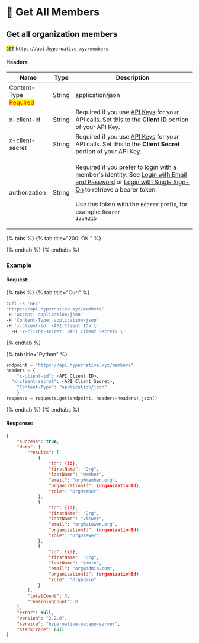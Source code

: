 # 🔵 Get All Members

## Get all organization members

<mark style="color:blue;">`GET`</mark> `https://api.hypernative.xyz/members`

#### Headers

| Name                                           | Type   | Description                                                                                                                                                                                                                                                                                                                             |
| ---------------------------------------------- | ------ | --------------------------------------------------------------------------------------------------------------------------------------------------------------------------------------------------------------------------------------------------------------------------------------------------------------------------------------- |
| Content-Type<br /><mark style="color:red;">Required</mark> | String | application/json                                                                                                                                                                                                                                                                                                                        |
| x-client-id                                    | String | Required if you use [API Keys](../api-keys.md) for your API calls. Set this to the **Client ID** portion of your API Key.                                                                                                                                                                                                               |
| x-client-secret                                | String | Required if you use [API Keys](../api-keys.md) for your API calls. Set this to the **Client Secret** portion of your API Key.                                                                                                                                                                                                           |
| authorization                                  | String | <p>Required if you prefer to login with a member's identity. See <a href="../login.md">Login with Email and Password</a> or <a href="../login-with-single-sign-on.md">Login with Single Sign-On</a> to retrieve a bearer token.<br><br>Use this token with the <code>Bearer</code> prefix, for example: <code>Bearer 1234215</code></p> |

{% tabs %}
{% tab title="200: OK " %}

{% endtab %}
{% endtabs %}

### Example

#### Request:

{% tabs %}
{% tab title="Curl" %}
```bash
curl -X 'GET'
'https://api.hypernative.xyz/members'
-H 'accept: application/json'
-H 'Content-Type: application/json'
-H 'x-client-id: <API Client ID> \'
  -H 'x-client-secret: <API Client Secret> \'
```
{% endtab %}

{% tab title="Python" %}
```python
endpoint = "https://api.hypernative.xyz/members"
headers = {
    "x-client-id": <API Client ID>,
  "x-client-secret": <API Client Secret>, 
    "Content-Type": "application/json"
    }
response = requests.get(endpoint, headers=headers).json()
```
{% endtab %}
{% endtabs %}

#### Response:

```json
{
    "success": true,
    "data": {
        "results": [
            {
                "id": {id},
                "firstName": "Org",
                "lastName": "Member",
                "email": "org@member.org",
                "organizationId": {organizationId},
                "role": "OrgMember"
            },
            {
                "id": {id},
                "firstName": "Org",
                "lastName": "Viewer",
                "email": "org@viewer.org",
                "organizationId": {organizationId},
                "role": "OrgViewer"
            },
            {
                "id": {id},
                "firstName": "Org",
                "lastName": "Admin",
                "email": "org@admin.com",
                "organizationId": {organizationId},
                "role": "OrgAdmin"
            }
        ],
        "totalCount": 3,
        "remainingCount": 0
    },
    "error": null,
    "version": "2.2.0",
    "service": "hypernative-webapp-server",
    "stackTrace": null
}
```
